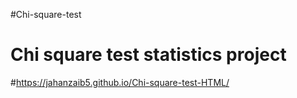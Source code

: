 #Chi-square-test
# Chi square test statistics project

#https://jahanzaib5.github.io/Chi-square-test-HTML/
